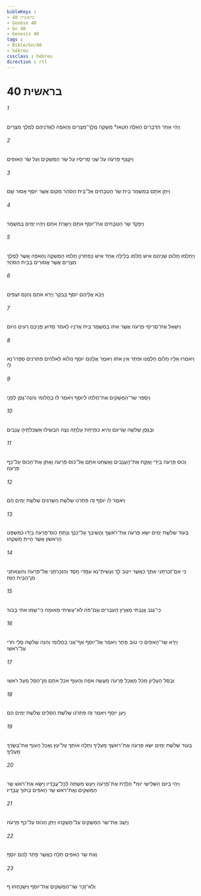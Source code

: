 ```yaml
---
bibleKeys : 
- בראשית 40
- Genèse 40
- Gn 40
- Genesis 40
tags : 
- Bible/Gn/40
- hébreu
cssclass : hébreu
direction : rtl
---
```


# בראשית 40

###### 1
וַיְהִי אַחַר הַדְּבָרִים הָאֵלֶּה חָטְאוּ* מַשְׁקֵה מֶלֶךְ־מִצְרַיִם וְהָאֹפֶה לַאֲדֹנֵיהֶם לְמֶלֶךְ מִצְרָיִם׃
###### 2
וַיִּקְצֹף פַּרְעֹה עַל שְׁנֵי סָרִיסָיו עַל שַׂר הַמַּשְׁקִים וְעַל שַׂר הָאֹופִים׃
###### 3
וַיִּתֵּן אֹתָם בְּמִשְׁמַר בֵּית שַׂר הַטַבָּחִים אֶל־בֵּית הַסֹּהַר מְקֹום אֲשֶׁר יֹוסֵף אָסוּר שָׁם׃
###### 4
וַיִּפְקֹד שַׂר הַטַּבָּחִים אֶת־יֹוסֵף אִתָּם וַיְשָׁרֶת אֹתָם וַיִּהְיוּ יָמִים בְּמִשְׁמָר׃
###### 5
וַיַּחַלְמוּ חֲלֹום שְׁנֵיהֶם אִישׁ חֲלֹמֹו בְּלַיְלָה אֶחָד אִישׁ כְּפִתְרֹון חֲלֹמֹו הַמַּשְׁקֶה וְהָאֹפֶה אֲשֶׁר לְמֶלֶךְ מִצְרַיִם אֲשֶׁר אֲסוּרִים בְּבֵית הַסֹּהַר׃
###### 6
וַיָּבֹא אֲלֵיהֶם יֹוסֵף בַּבֹּקֶר וַיַּרְא אֹתָם וְהִנָּם זֹעֲפִים׃
###### 7
וַיִּשְׁאַל אֶת־סְרִיסֵי פַרְעֹה אֲשֶׁר אִתֹּו בְמִשְׁמַר בֵּית אֲדֹנָיו לֵאמֹר מַדּוּעַ פְּנֵיכֶם רָעִים הַיֹּום׃
###### 8
וַיֹּאמְרוּ אֵלָיו חֲלֹום חָלַמְנוּ וּפֹתֵר אֵין אֹתֹו וַיֹּאמֶר אֲלֵהֶם יֹוסֵף הֲלֹוא לֵאלֹהִים פִּתְרֹנִים סַפְּרוּ־נָא לִי׃
###### 9
וַיְסַפֵּר שַׂר־הַמַּשְׁקִים אֶת־חֲלֹמֹו לְיֹוסֵף וַיֹּאמֶר לֹו בַּחֲלֹומִי וְהִנֵּה־גֶפֶן לְפָנָי׃
###### 10
וּבַגֶּפֶן שְׁלֹשָׁה שָׂרִיגִם וְהִיא כְפֹרַחַת עָלְתָה נִצָּהּ הִבְשִׁילוּ אַשְׁכְּלֹתֶיהָ עֲנָבִים׃
###### 11
וְכֹוס פַּרְעֹה בְּיָדִי וָאֶקַּח אֶת־הָעֲנָבִים וָאֶשְׂחַט אֹתָם אֶל־כֹּוס פַּרְעֹה וָאֶתֵּן אֶת־הַכֹּוס עַל־כַּף פַּרְעֹה׃
###### 12
וַיֹּאמֶר לֹו יֹוסֵף זֶה פִּתְרֹנֹו שְׁלֹשֶׁת הַשָּׂרִגִים שְׁלֹשֶׁת יָמִים הֵם׃
###### 13
בְּעֹוד שְׁלֹשֶׁת יָמִים יִשָּׂא פַרְעֹה אֶת־רֹאשֶׁךָ וַהֲשִׁיבְךָ עַל־כַּנֶּךָ וְנָתַתָּ כֹוס־פַּרְעֹה בְּיָדֹו כַּמִּשְׁפָּט הָרִאשֹׁון אֲשֶׁר הָיִיתָ מַשְׁקֵהוּ׃
###### 14
כִּי אִם־זְכַרְתַּנִי אִתְּךָ כַּאֲשֶׁר יִיטַב לָךְ וְעָשִׂיתָ־נָּא עִמָּדִי חָסֶד וְהִזְכַּרְתַּנִי אֶל־פַּרְעֹה וְהֹוצֵאתַנִי מִן־הַבַּיִת הַזֶּה׃
###### 15
כִּי־גֻנֹּב גֻּנַּבְתִּי מֵאֶרֶץ הָעִבְרִים וְגַם־פֹּה לֹא־עָשִׂיתִי מְאוּמָה כִּי־שָׂמוּ אֹתִי בַּבֹּור׃
###### 16
וַיַּרְא שַׂר־הָאֹפִים כִּי טֹוב פָּתָר וַיֹּאמֶר אֶל־יֹוסֵף אַף־אֲנִי בַּחֲלֹומִי וְהִנֵּה שְׁלֹשָׁה סַלֵּי חֹרִי עַל־רֹאשִׁי׃
###### 17
וּבַסַּל הָעֶלְיֹון מִכֹּל מַאֲכַל פַּרְעֹה מַעֲשֵׂה אֹפֶה וְהָעֹוף אֹכֵל אֹתָם מִן־הַסַּל מֵעַל רֹאשִׁי׃
###### 18
וַיַּעַן יֹוסֵף וַיֹּאמֶר זֶה פִּתְרֹנֹו שְׁלֹשֶׁת הַסַּלִּים שְׁלֹשֶׁת יָמִים הֵם׃
###### 19
בְּעֹוד שְׁלֹשֶׁת יָמִים יִשָּׂא פַרְעֹה אֶת־רֹאשְׁךָ מֵעָלֶיךָ וְתָלָה אֹותְךָ עַל־עֵץ וְאָכַל הָעֹוף אֶת־בְּשָׂרְךָ מֵעָלֶיךָ׃
###### 20
וַיְהִי בַּיֹּום הַשְּׁלִישִׁי יֹומ* הֻלֶּדֶת אֶת־פַּרְעֹה וַיַּעַשׂ מִשְׁתֶּה לְכָל־עֲבָדָיו וַיִּשָּׂא אֶת־רֹאשׁ שַׂר הַמַּשְׁקִים וְאֶת־רֹאשׁ שַׂר הָאֹפִים בְּתֹוךְ עֲבָדָיו׃
###### 21
וַיָּשֶׁב אֶת־שַׂר הַמַּשְׁקִים עַל־מַשְׁקֵהוּ וַיִּתֵּן הַכֹּוס עַל־כַּף פַּרְעֹה׃
###### 22
וְאֵת שַׂר הָאֹפִים תָּלָה כַּאֲשֶׁר פָּתַר לָהֶם יֹוסֵף׃
###### 23
וְלֹא־זָכַר שַׂר־הַמַּשְׁקִים אֶת־יֹוסֵף וַיִּשְׁכָּחֵהוּ׃ ף
